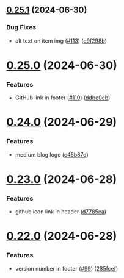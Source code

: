 ## [0.25.1](https://github.com/EddieHubCommunity/CreatorsRegistry/compare/v0.25.0...v0.25.1) (2024-06-30)


### Bug Fixes

* alt text on item img ([#113](https://github.com/EddieHubCommunity/CreatorsRegistry/issues/113)) ([e9f298b](https://github.com/EddieHubCommunity/CreatorsRegistry/commit/e9f298b38acd0de3a0ac9916de658018515f02b5))



# [0.25.0](https://github.com/EddieHubCommunity/CreatorsRegistry/compare/v0.24.0...v0.25.0) (2024-06-30)


### Features

* GitHub link in footer ([#110](https://github.com/EddieHubCommunity/CreatorsRegistry/issues/110)) ([ddbe0cb](https://github.com/EddieHubCommunity/CreatorsRegistry/commit/ddbe0cbd0982e815be857728de4771083afc9b57))



# [0.24.0](https://github.com/EddieHubCommunity/CreatorsRegistry/compare/v0.23.0...v0.24.0) (2024-06-29)


### Features

* medium blog logo ([c45b87d](https://github.com/EddieHubCommunity/CreatorsRegistry/commit/c45b87d098473d621f5b44b0beea6c7e2d1522d0))



# [0.23.0](https://github.com/EddieHubCommunity/CreatorsRegistry/compare/v0.22.0...v0.23.0) (2024-06-28)


### Features

* github icon link in header ([d7785ca](https://github.com/EddieHubCommunity/CreatorsRegistry/commit/d7785caab800b70e536c7e242b38aa581c60ecc4))



# [0.22.0](https://github.com/EddieHubCommunity/CreatorsRegistry/compare/v0.21.1...v0.22.0) (2024-06-28)


### Features

* version number in footer ([#99](https://github.com/EddieHubCommunity/CreatorsRegistry/issues/99)) ([285fcef](https://github.com/EddieHubCommunity/CreatorsRegistry/commit/285fcef5c6e31f65092f897153b00404153b6545))



